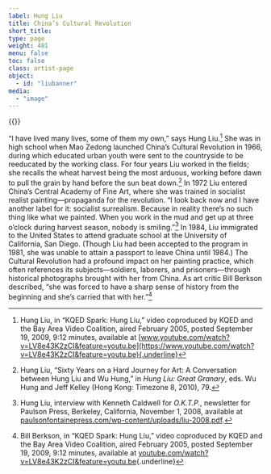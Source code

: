 ```yaml
---
label: Hung Liu
title: China’s Cultural Revolution
short_title:
type: page
weight: 481
menu: false
toc: false
class: artist-page
object:
  - id: "liubanner"
media:
  - "image"
---
```

{{<q-figure id="liubanner">}}

“I have lived many lives, some of them my own,” says Hung Liu.[^1] She was in high school when Mao Zedong launched China’s Cultural Revolution in 1966, during which educated urban youth were sent to the countryside to be reeducated by the working class. For four years Liu worked in the fields; she recalls the wheat harvest being the most arduous, working before dawn to pull the grain by hand before the sun beat down.[^2] In 1972 Liu entered China’s Central Academy of Fine Art, where she was trained in socialist realist painting—propaganda for the revolution. “I look back now and I have another label for it: socialist surrealism. Because in reality there’s no such thing like what we painted. When you work in the mud and get up at three o’clock during harvest season, nobody is smiling.”[^3] In 1984, Liu immigrated to the United States to attend graduate school at the University of California, San Diego. (Though Liu had been accepted to the program in 1981, she was unable to attain a passport to leave China until 1984.) The Cultural Revolution had a profound impact on her painting practice, which often references its subjects—soldiers, laborers, and prisoners—through historical photographs brought with her from China. As art critic Bill Berkson described, “she was forced to have a sharp sense of history from the beginning and she’s carried that with her.”[^4]

[^1]: Hung Liu, in “KQED Spark: Hung Liu,” video coproduced by KQED and the Bay Area Video Coalition, aired February 2005, posted September 19, 2009, 9:12 minutes, available at [www.youtube.com/watch?v=LV8e43K2zCI&feature=youtu.be](https://www.youtube.com/watch?v=LV8e43K2zCI&feature=youtu.be){.underline}

[^2]: Hung Liu, “Sixty Years on a Hard Journey for Art: A Conversation between Hung Liu and Wu Hung,” in *Hung Liu: Great Granary*, eds. Wu Hung and Jeff Kelley (Hong Kong: Timezone 8, 2010), 79.

[^3]: Hung Liu, interview with Kenneth Caldwell for *O.K.T.P.*, newsletter for Paulson Press, Berkeley, California, November 1, 2008, available at [paulsonfontainepress.com/wp-content/uploads/liu-2008.pdf](http://paulsonfontainepress.com/wp-content/uploads/liu-2008.pdf).

[^4]: Bill Berkson, in “KQED Spark: Hung Liu,” video coproduced by KQED and the Bay Area Video Coalition, aired February 2005, posted September 19, 2009, 9:12 minutes, available at [youtube.com/watch?v=LV8e43K2zCI&feature=youtu.be](https://www.youtube.com/watch?v=LV8e43K2zCI&feature=youtu.be ){.underline}
